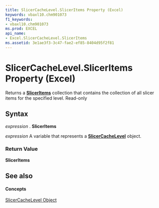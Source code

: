 ```yaml
---
title: SlicerCacheLevel.SlicerItems Property (Excel)
keywords: vbaxl10.chm901073
f1_keywords:
- vbaxl10.chm901073
ms.prod: EXCEL
api_name:
- Excel.SlicerCacheLevel.SlicerItems
ms.assetid: 3e1ae3f3-3c47-fae2-ef85-8404d95f2f81
---
```



# SlicerCacheLevel.SlicerItems Property (Excel)

Returns a  **[SlicerItems](sliceritems-object-excel.md)** collection that contains the collection of all slicer items for the specified level. Read-only


## Syntax

 _expression_ . **SlicerItems**

 _expression_ A variable that represents a **[SlicerCacheLevel](slicercachelevel-object-excel.md)** object.


### Return Value

 **SlicerItems**


## See also


#### Concepts


[SlicerCacheLevel Object](slicercachelevel-object-excel.md)

